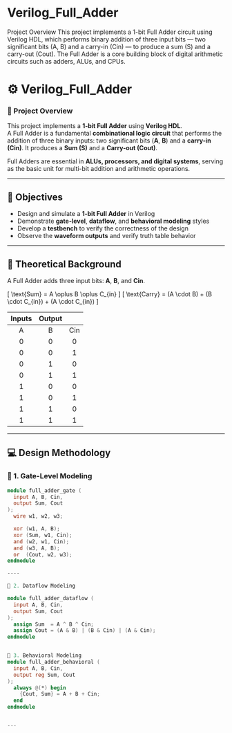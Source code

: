# Verilog_Full_Adder
Project Overview  This project implements a 1-bit Full Adder circuit using Verilog HDL, which performs binary addition of three input bits — two significant bits (A, B) and a carry-in (Cin) — to produce a sum (S) and a carry-out (Cout). The Full Adder is a core building block of digital arithmetic circuits such as adders, ALUs, and CPUs.
# ⚙️ Verilog_Full_Adder

### 🧩 Project Overview  
This project implements a **1-bit Full Adder** using **Verilog HDL**.  
A Full Adder is a fundamental **combinational logic circuit** that performs the addition of three binary inputs: two significant bits (**A**, **B**) and a **carry-in (Cin)**. It produces a **Sum (S)** and a **Carry-out (Cout)**.  

Full Adders are essential in **ALUs, processors, and digital systems**, serving as the basic unit for multi-bit addition and arithmetic operations.

---

## 🎯 Objectives
- Design and simulate a **1-bit Full Adder** in Verilog  
- Demonstrate **gate-level**, **dataflow**, and **behavioral modeling** styles  
- Develop a **testbench** to verify the correctness of the design  
- Observe the **waveform outputs** and verify truth table behavior  

---

## 🧠 Theoretical Background

A Full Adder adds three input bits: **A**, **B**, and **Cin**.

\[
\text{Sum} = A \oplus B \oplus C_{in}
\]
\[
\text{Carry} = (A \cdot B) + (B \cdot C_{in}) + (A \cdot C_{in})
\]

| Inputs | Output | |
|:------:|:-------:|:----:|
| A | B | Cin | Sum | Cout |
| 0 | 0 | 0 | 0 | 0 |
| 0 | 0 | 1 | 1 | 0 |
| 0 | 1 | 0 | 1 | 0 |
| 0 | 1 | 1 | 0 | 1 |
| 1 | 0 | 0 | 1 | 0 |
| 1 | 0 | 1 | 0 | 1 |
| 1 | 1 | 0 | 0 | 1 |
| 1 | 1 | 1 | 1 | 1 |

---

## 💻 Design Methodology

### 🧩 1. Gate-Level Modeling

```verilog
module full_adder_gate (
  input A, B, Cin,
  output Sum, Cout
);
  wire w1, w2, w3;

  xor (w1, A, B);
  xor (Sum, w1, Cin);
  and (w2, w1, Cin);
  and (w3, A, B);
  or  (Cout, w2, w3);
endmodule

----

🧩 2. Dataflow Modeling

module full_adder_dataflow (
  input A, B, Cin,
  output Sum, Cout
);
  assign Sum  = A ^ B ^ Cin;
  assign Cout = (A & B) | (B & Cin) | (A & Cin);
endmodule


🧩 3. Behavioral Modeling
module full_adder_behavioral (
  input A, B, Cin,
  output reg Sum, Cout
);
  always @(*) begin
    {Cout, Sum} = A + B + Cin;
  end
endmodule


---

